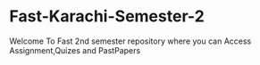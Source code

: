 # Fast-Karachi-Semester-2
Welcome To Fast 2nd semester repository where you can Access Assignment,Quizes and PastPapers

